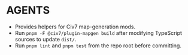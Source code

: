 # AGENTS

- Provides helpers for Civ7 map-generation mods.
- Run `pnpm -F @civ7/plugin-mapgen build` after modifying TypeScript sources to update `dist/`.
- Run `pnpm lint` and `pnpm test` from the repo root before committing.
